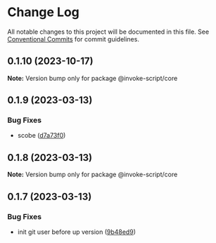 # Change Log

All notable changes to this project will be documented in this file.
See [Conventional Commits](https://conventionalcommits.org) for commit guidelines.

## 0.1.10 (2023-10-17)

**Note:** Version bump only for package @invoke-script/core





## 0.1.9 (2023-03-13)


### Bug Fixes

* scobe ([d7a73f0](https://github.com/VladimirKalmykov/invoke-script/commit/d7a73f0))





## 0.1.8 (2023-03-13)

**Note:** Version bump only for package @invoke-script/core





## 0.1.7 (2023-03-13)


### Bug Fixes

* init git user before up version ([9b48ed9](https://github.com/VladimirKalmykov/invoke-script/commit/9b48ed9))
